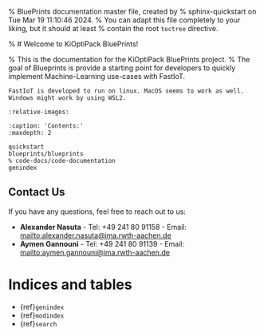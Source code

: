 % BluePrints documentation master file, created by
% sphinx-quickstart on Tue Mar 19 11:10:46 2024.
% You can adapt this file completely to your liking, but it should at least
% contain the root `toctree` directive.

% # Welcome to KiOptiPack BluePrints!

% This is the documentation for the KiOptiPack BluePrints project.
% The goal of Blueprints is provide a starting point for developers to quickly implement Machine-Learning use-cases with FastIoT.


```{important}
FastIoT is developed to run on linux. MacOS seems to work as well. Windows might work by using WSL2.
```


```{include} ../README.md
:relative-images:
```

```{toctree}
:caption: 'Contents:'
:maxdepth: 2

quickstart
blueprints/blueprints
% code-docs/code-documentation
genindex
```

## Contact Us

If you have any questions, feel free to reach out to us:

- **Alexander Nasuta**
  \- Tel: +49 241 80 91158
  \- Email: <mailto:alexander.nasuta@ima.rwth-aachen.de>
- **Aymen Gannouni**
  \- Tel: +49 241 80 91139
  \- Email: <mailto:aymen.gannouni@ima.rwth-aachen.de>


# Indices and tables

- {ref}`genindex`
- {ref}`modindex`
- {ref}`search`
